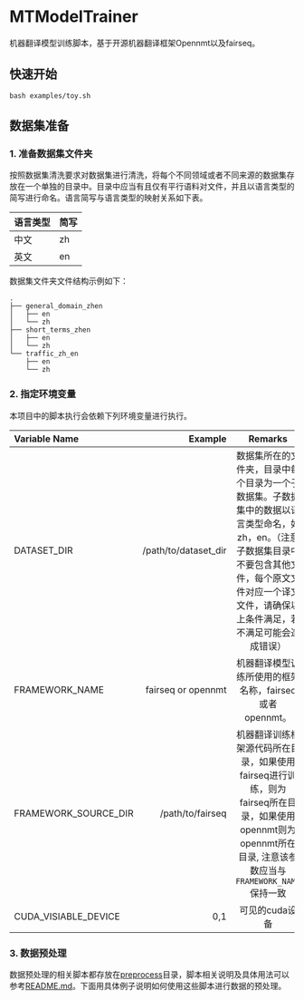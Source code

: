 # MTModelTrainer
机器翻译模型训练脚本，基于开源机器翻译框架Opennmt以及fairseq。

## 快速开始
```
bash examples/toy.sh
```


## 数据集准备
### 1. 准备数据集文件夹
按照数据集清洗要求对数据集进行清洗，将每个不同领域或者不同来源的数据集存放在一个单独的目录中。目录中应当有且仅有平行语料对文件，并且以语言类型的简写进行命名。语言简写与语言类型的映射关系如下表。

|  语言类型   | 简写 |
|  ----  | ----  |
| 中文 | zh |
| 英文 | en |

<span id="anchor">数据集文件夹文件结构示例如下：</span>
```
.
├── general_domain_zhen
│   ├── en
│   └── zh
├── short_terms_zhen
│   ├── en
│   └── zh
└── traffic_zh_en
    ├── en
    └── zh
```

### 2. 指定环境变量
本项目中的脚本执行会依赖下列环境变量进行执行。

| Variable Name | Example | Remarks |
| :-----| ----: | :----: |
| DATASET_DIR | /path/to/dataset_dir | 数据集所在的文件夹，目录中每个目录为一个子数据集。子数据集中的数据以语言类型命名，如zh，en。（注意子数据集目录中不要包含其他文件，每个原文文件对应一个译文文件，请确保以上条件满足，若不满足可能会造成错误）|
| FRAMEWORK_NAME | fairseq or opennmt | 机器翻译模型训练所使用的框架名称，fairseq或者opennmt。 |
| FRAMEWORK_SOURCE_DIR | /path/to/fairseq | 机器翻译训练框架源代码所在目录，如果使用fairseq进行训练，则为fairseq所在目录，如果使用opennmt则为opennmt所在目录, 注意该参数应当与`FRAMEWORK_NAME`保持一致 |
| CUDA_VISIABLE_DEVICE | 0,1 | 可见的cuda设备  |

### 3. 数据预处理
数据预处理的相关脚本都存放在[preprocess](./preprocess)目录，脚本相关说明及具体用法可以参考[README.md](./preprocess/README.md)。下面用具体例子说明如何使用这些脚本进行数据的预处理。


